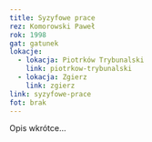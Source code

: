 ```yaml
---
title: Syzyfowe prace
rez: Komorowski Paweł
rok: 1998
gat: gatunek
lokacje:
  - lokacja: Piotrków Trybunalski
    link: piotrkow-trybunalski
  - lokacja: Zgierz
    link: zgierz
link: syzyfowe-prace
fot: brak
---
```

Opis wkrótce…